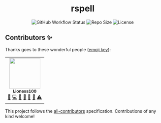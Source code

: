 <div align="center">

# rspell

![GitHub Workflow Status](https://img.shields.io/github/workflow/status/Lioness100/sapphire-template/Continuous%20Integration)
![Repo Size](https://img.shields.io/github/repo-size/Lioness100/sapphire-template)
![License](https://img.shields.io/github/license/Lioness100/sapphire-template)

</div>

## Contributors ✨

Thanks goes to these wonderful people ([emoji key](https://allcontributors.org/docs/en/emoji-key)):

<!-- ALL-CONTRIBUTORS-LIST:START - Do not remove or modify this section -->
<!-- prettier-ignore-start -->
<!-- markdownlint-disable -->
<table>
  <tr>
    <td align="center"><a href="https://github.com/Lioness100"><img src="https://avatars.githubusercontent.com/u/65814829?v=4?s=100" width="100px;" alt=""/><br /><sub><b>Lioness100</b></sub></a><br /><a href="https://github.com/Lioness100/sapphire-template/issues?q=author%3ALioness100" title="Bug reports">🐛</a> <a href="https://github.com/Lioness100/sapphire-template/commits?author=Lioness100" title="Code">💻</a> <a href="https://github.com/Lioness100/sapphire-template/commits?author=Lioness100" title="Documentation">📖</a> <a href="#ideas-Lioness100" title="Ideas, Planning, & Feedback">🤔</a> <a href="#maintenance-Lioness100" title="Maintenance">🚧</a> <a href="#projectManagement-Lioness100" title="Project Management">📆</a> <a href="https://github.com/Lioness100/sapphire-template/commits?author=Lioness100" title="Tests">⚠️</a></td>
  </tr>
</table>

<!-- markdownlint-restore -->
<!-- prettier-ignore-end -->

<!-- ALL-CONTRIBUTORS-LIST:END -->

This project follows the [all-contributors](https://github.com/all-contributors/all-contributors) specification. Contributions of any kind welcome!

